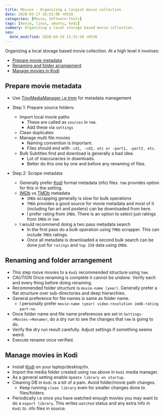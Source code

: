 ```yaml
---
title: Movies - Organizing a largish movie collection
date: 2020-03-17 16:53:00 +0530
categories: [Movie, Software-Tools]
tags: [movie, linux, ubuntu, kodi]
summary: Organizing a local storage based movie collection.
seo:
  date_modified: 2020-04-29 11:52:50 +0530
---
```


Organizing a local storage based movie collection. At a high level it involves:

- [Prepare movie metadata](#prepare-movie-metadata)
- [Renaming and folder arrangement](#renaming-and-folder-arrangement)
- [Manage movies in Kodi](#manage-movies-in-kodi)

## Prepare movie metadata

- Use [TinyMediaManager i.e tmm](https://www.tinymediamanager.org/) for metadata management

- Step 1: Prepare source folders:

  - Import local movie paths
    - These are called as `sources` in `tmm`.
    - Add these via `settings`
  - Clean duplicates
  - Manage multi file movies
    - Naming convention is important.
    - Files should end with `-cd1, -cd2, etc or -part1, -part2, etc`.
  - Bulk Subtitles find and download is generally a bad idea.
    - Lot of inaccuracies in downloads.
    - Better do this one by one and before any renaming of files.

- Step 2: Scrape metadata
  - Generally prefer [Kodi](https://kodi.tv/) format metadata (nfo) files. `tmm` provides option for this in the setting.
  - [IMDb](https://www.imdb.com/) vs [TMDb](https://www.themoviedb.org/) metadata
    - `IMDb` scrapping generally is slow for bulk operations
    - `TMDb` provides a good source for movie metadata and most of it (including fan art and posters) can be downloaded from here.
    - I prefer rating from `IMDb`. There is an option to select just ratings from `IMDb` in `tmm`
  - I would recommend doing a two pass metadata search
    - In the first pass do a bulk operation using `TMDb` scrapper. This can include `TMDb` ratings.
    - Once all metadata is downloaded a second bulk search can be done just for `ratings` and `top 250` data using `IMDb`.

## Renaming and folder arrangement

- This step move movies to a `Kodi` recommended structure using `tmm`.
- _CAUTION_ Once renaming is complete it cannot be _undone_. Verify each and every thing before doing renaming.
- Recommended folder structure is `movie-name (year)`. Generally prefer a flat structure over sub-directories and deep hierarchies.
- General preference for file names is same as folder name.
  - I personally prefer `movie-name (year) video-resolution imdb-rating part-no`.
- Once folder name and file name preferences are set in `Settings->Movies->Renamer`, do a dry run to see the changes that `tmm` is going to do.
- Verify the dry run result carefully. Adjust settings if something seems weird.
- Execute rename once verified.

## Manage movies in Kodi

- Install [Kodi](https://kodi.tv/) on your laptop/desktop/tv.
- Import the media folder created using `tmm` above in `Kodi` media manager.
- As a general setting enable `Update library on startup`.
- Cleaning DB in `Kodi` is a bit of a pain. Avoid folder/movie path changes.
  - Keep running `clean library` even for smaller changes done to files/folders.
- Periodically i.e once you have watched enough movies you may want to do a `export library`. This writes `watched` status and any extra info in `Kodi` to .nfo files in source.
